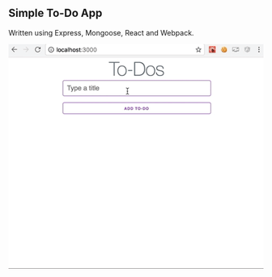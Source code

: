 
## Simple To-Do App 


Written using Express, Mongoose, React and Webpack.


![Demo](https://raw.githubusercontent.com/carlosblanco/react-todos/master/todos.gif)

